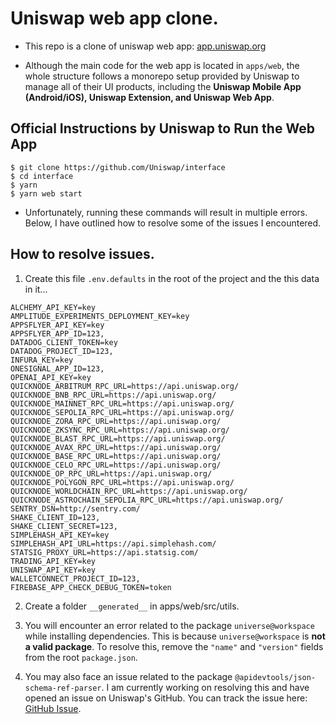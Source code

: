 # Uniswap web app clone.

- This repo is a clone of uniswap web app: [app.uniswap.org](https://app.uniswap.org)

- Although the main code for the web app is located in `apps/web`, the whole structure follows a monorepo setup provided by Uniswap to manage all of their UI products, including the **Uniswap Mobile App (Android/iOS), Uniswap Extension, and Uniswap Web App**.



## Official Instructions by Uniswap to Run the Web App

```shell
$ git clone https://github.com/Uniswap/interface
$ cd interface
$ yarn
$ yarn web start

```

- Unfortunately, running these commands will result in multiple errors. Below, I have outlined how to resolve some of the issues I encountered.

## How to resolve issues.

1. Create this file `.env.defaults` in the root of the project and the this data in it...

```shell
ALCHEMY_API_KEY=key
AMPLITUDE_EXPERIMENTS_DEPLOYMENT_KEY=key
APPSFLYER_API_KEY=key
APPSFLYER_APP_ID=123,
DATADOG_CLIENT_TOKEN=key
DATADOG_PROJECT_ID=123,
INFURA_KEY=key
ONESIGNAL_APP_ID=123,
OPENAI_API_KEY=key
QUICKNODE_ARBITRUM_RPC_URL=https://api.uniswap.org/
QUICKNODE_BNB_RPC_URL=https://api.uniswap.org/
QUICKNODE_MAINNET_RPC_URL=https://api.uniswap.org/
QUICKNODE_SEPOLIA_RPC_URL=https://api.uniswap.org/
QUICKNODE_ZORA_RPC_URL=https://api.uniswap.org/
QUICKNODE_ZKSYNC_RPC_URL=https://api.uniswap.org/
QUICKNODE_BLAST_RPC_URL=https://api.uniswap.org/
QUICKNODE_AVAX_RPC_URL=https://api.uniswap.org/
QUICKNODE_BASE_RPC_URL=https://api.uniswap.org/
QUICKNODE_CELO_RPC_URL=https://api.uniswap.org/
QUICKNODE_OP_RPC_URL=https://api.uniswap.org/
QUICKNODE_POLYGON_RPC_URL=https://api.uniswap.org/
QUICKNODE_WORLDCHAIN_RPC_URL=https://api.uniswap.org/
QUICKNODE_ASTROCHAIN_SEPOLIA_RPC_URL=https://api.uniswap.org/
SENTRY_DSN=http://sentry.com/
SHAKE_CLIENT_ID=123,
SHAKE_CLIENT_SECRET=123,
SIMPLEHASH_API_KEY=key
SIMPLEHASH_API_URL=https://api.simplehash.com/
STATSIG_PROXY_URL=https://api.statsig.com/
TRADING_API_KEY=key
UNISWAP_API_KEY=key
WALLETCONNECT_PROJECT_ID=123,
FIREBASE_APP_CHECK_DEBUG_TOKEN=token
```

2. Create a folder `__generated__` in apps/web/src/utils.

3. You will encounter an error related to the package `universe@workspace` while installing dependencies. This is because `universe@workspace` is **not a valid package**. To resolve this, remove the `"name"` and `"version"` fields from the root `package.json`.

4. You may also face an issue related to the package `@apidevtools/json-schema-ref-parser`. I am currently working on resolving this and have opened an issue on Uniswap's GitHub. You can track the issue here: [GitHub Issue](https://github.com/Uniswap/interface/issues/7835).
